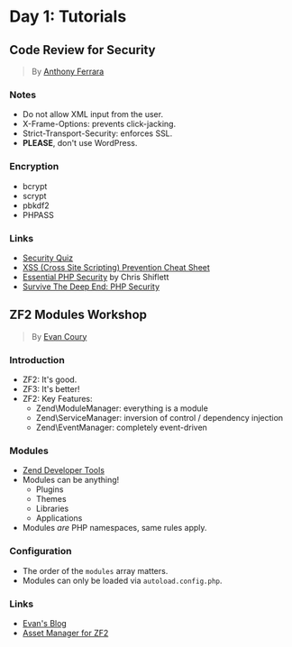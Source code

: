# Day 1: Tutorials

## Code Review for Security

> By [Anthony Ferrara][1]

### Notes

* Do not allow XML input from the user.
* X-Frame-Options: prevents click-jacking.
* Strict-Transport-Security: enforces SSL.
* **PLEASE**, don't use WordPress.

### Encryption

* bcrypt
* scrypt
* pbkdf2
* PHPASS

### Links

* [Security Quiz][3]
* [XSS (Cross Site Scripting) Prevention Cheat Sheet][4]
* [Essential PHP Security][5] by Chris Shiflett
* [Survive The Deep End: PHP Security][6]


## ZF2 Modules Workshop

> By [Evan Coury][2]

### Introduction

* ZF2: It's good.
* ZF3: It's better!
* ZF2: Key Features:
  * Zend\ModuleManager: everything is a module
  * Zend\ServiceManager: inversion of control / dependency injection
  * Zend\EventManager: completely event-driven

### Modules

* [Zend Developer Tools][7]
* Modules can be anything!
  * Plugins
  * Themes
  * Libraries
  * Applications
* Modules *are* PHP namespaces, same rules apply.

### Configuration

* The order of the `modules` array matters.
* Modules can only be loaded via `autoload.config.php`.

### Links

* [Evan's Blog][8]
* [Asset Manager for ZF2][9]

[1]: https://twitter.com/ircmaxell
[2]: https://twitter.com/evandotpro
[3]: http://bit.ly/sec-quiz
[4]: https://www.owasp.org/index.php/XSS_(Cross_Site_Scripting)_Prevention_Cheat_Sheet
[5]: http://phpsecurity.org/
[6]: http://phpsecurity.readthedocs.org/en/latest/
[7]: https://github.com/zendframework/ZendDeveloperTools
[8]: http://blog.evan.pro/
[9]: https://github.com/RWOverdijk/AssetManager